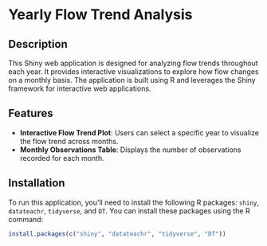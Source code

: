 # Yearly Flow Trend Analysis

## Description
This Shiny web application is designed for analyzing flow trends throughout each year. It provides interactive visualizations to explore how flow changes on a monthly basis. The application is built using R and leverages the Shiny framework for interactive web applications.

## Features
- **Interactive Flow Trend Plot**: Users can select a specific year to visualize the flow trend across months.
- **Monthly Observations Table**: Displays the number of observations recorded for each month.

## Installation
To run this application, you'll need to install the following R packages: `shiny`, `datateachr`, `tidyverse`, and `DT`. You can install these packages using the R command:

```R
install.packages(c("shiny", "datateachr", "tidyverse", "DT"))
